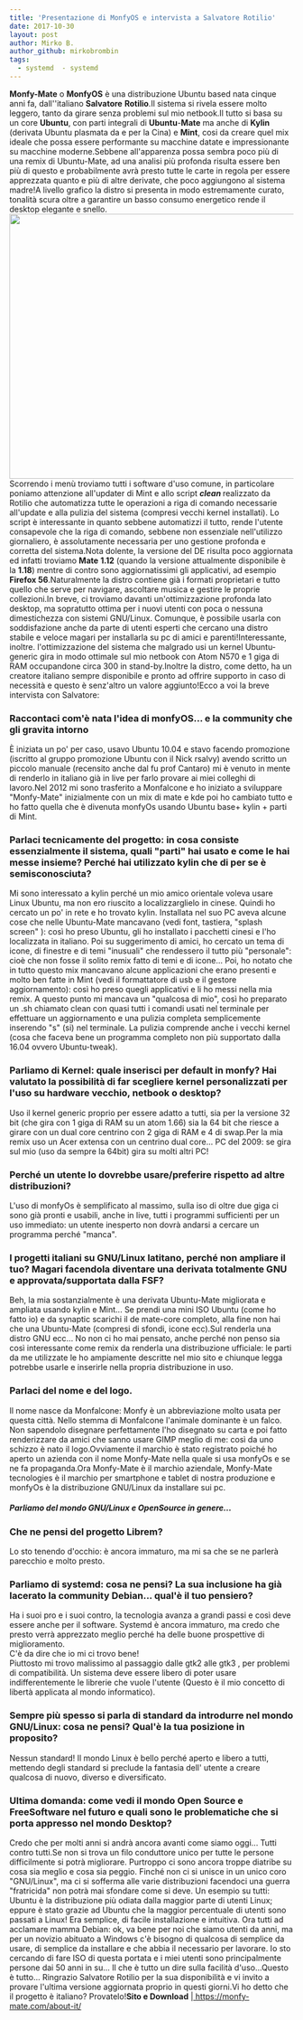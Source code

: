 ```yaml
---
title: 'Presentazione di MonfyOS e intervista a Salvatore Rotilio'
date: 2017-10-30
layout: post
author: Mirko B.
author_github: mirkobrombin
tags:
  - systemd  - systemd
---
```

<strong>Monfy-Mate</strong> o <strong>MonfyOS</strong> è una distribuzione Ubuntu based nata cinque anni fa, dall''italiano <strong>Salvatore</strong> <strong>Rotilio</strong>.Il sistema si rivela essere molto leggero, tanto da girare senza problemi sul mio netbook.Il tutto si basa su un core <strong>Ubuntu</strong>, con parti integrali di <strong>Ubuntu</strong>-<strong>Mate</strong> ma anche di <strong>Kylin</strong> (derivata Ubuntu plasmata da e per la Cina) e <strong>Mint</strong>, cosi da creare quel mix ideale che possa essere performante su macchine datate e impressionante su macchine moderne.Sebbene all'apparenza possa sembra  poco più di una remix di Ubuntu-Mate, ad una analisi più profonda risulta essere ben più di questo e probabilmente avrà presto tutte le carte in regola per essere apprezzata quanto e più di altre derivate, che poco aggiungono al sistema madre!A livello grafico la distro si presenta in modo estremamente curato, tonalità scura oltre a garantire un basso consumo energetico rende il desktop elegante e snello.<img class="alignnone wp-image-2834 size-full size-full wp-image-203" src="https://linuxhub.it/wordpress/wp-content/uploads/2017/10/Screenshot-at-2017-10-29-001140-e1509228831281.png" alt="" width="800" height="469" />Scorrendo i menù troviamo tutti i software d'uso comune, in particolare poniamo attenzione all'updater di Mint e allo script <em><strong>clean </strong></em>realizzato da Rotilio che automatizza tutte le operazioni a riga di comando necessarie all'update e alla pulizia del sistema (compresi vecchi kernel installati). Lo script è interessante in quanto sebbene automatizzi il tutto, rende l'utente consapevole che la riga di comando, sebbene non essenziale nell'utilizzo giornaliero, è assolutamente necessaria per uno gestione profonda e corretta del sistema.Nota dolente, la versione del DE risulta poco aggiornata ed infatti troviamo <strong>Mate</strong> <strong>1.12</strong> (quando la versione attualmente disponibile è la <strong>1.18</strong>) mentre di contro sono aggiornatissimi gli applicativi, ad esempio <strong>Firefox 56</strong>.Naturalmente la distro contiene già i formati proprietari e tutto quello  che serve per navigare, ascoltare musica e gestire le proprie collezioni.In breve, ci troviamo davanti un'ottimizzazione profonda lato desktop, ma sopratutto ottima per i nuovi utenti  con poca o nessuna dimestichezza con sistemi GNU/Linux. Comunque, è possibile usarla con soddisfazione anche da parte di utenti esperti che cercano una distro stabile e veloce magari per installarla su pc di amici e parenti!Interessante, inoltre. l'ottimizzazione del sistema che malgrado usi un kernel Ubuntu-generic gira in modo ottimale sul mio netbook con Atom N570 e 1 giga di RAM occupandone circa 300 in stand-by.Inoltre la distro, come detto, ha un creatore italiano sempre disponibile e pronto ad offrire supporto in caso di necessità e questo è senz'altro un valore aggiunto!Ecco a voi la breve intervista con Salvatore:<h3>Raccontaci com'è nata l'idea di monfyOS... e la community che gli gravita intorno</h3>È iniziata un po' per caso, usavo Ubuntu 10.04 e stavo facendo promozione (iscritto al gruppo promozione Ubuntu con il Nick rsalvy)   avendo scritto un piccolo manuale (recensito anche dal fu prof Cantaro) mi è venuto in mente di renderlo in italiano già in live per farlo provare ai miei colleghi di lavoro.Nel 2012 mi sono trasferito a Monfalcone e ho iniziato a sviluppare "Monfy-Mate" inizialmente con un mix di mate e kde poi ho cambiato tutto e ho fatto quella che è divenuta monfyOs usando Ubuntu base+ kylin + parti di Mint.<h3>Parlaci tecnicamente del progetto: in cosa consiste essenzialmente il sistema, quali "parti" hai usato e come le hai messe insieme? Perché hai utilizzato kylin che di per se è semisconosciuta?</h3>Mi sono interessato a kylin perché un mio amico orientale voleva usare Linux Ubuntu, ma non ero riuscito a localizzarglielo in cinese. Quindi ho cercato un po' in rete e ho trovato kylin. Installata nel suo PC aveva alcune cose che nelle Ubuntu-Mate mancavano (vedi font, tastiera, "splash screen" ): così ho preso Ubuntu, gli ho installato i pacchetti cinesi e l'ho localizzata in italiano. Poi su suggerimento di amici, ho cercato un tema di icone, di finestre e di temi "inusuali" che rendessero il tutto più "personale": cioè che non fosse il solito remix fatto di temi e di icone... Poi, ho notato che in tutto questo mix mancavano alcune applicazioni che erano presenti e molto ben fatte in Mint (vedi il formattatore di usb e il gestore aggiornamento): così ho preso quegli applicativi e li ho messi nella mia remix. A questo punto mi mancava un "qualcosa di mio", così ho preparato un .sh chiamato clean con quasi tutti i comandi usati nel terminale per effettuare un aggiornamento e una pulizia completa semplicemente inserendo "s" (si) nel terminale. La pulizia comprende anche i vecchi kernel (cosa che faceva bene un programma completo non più supportato dalla 16.04 ovvero Ubuntu-tweak).<h3>Parliamo di Kernel: quale inserisci per default in monfy? Hai valutato la possibilità di far scegliere kernel personalizzati per l'uso su hardware vecchio, netbook o desktop?</h3>Uso il kernel generic proprio per essere adatto a tutti, sia per la versione 32 bit (che gira con 1 giga di RAM su un atom 1.66) sia la 64 bit che riesce a girare con un dual core centrino con 2 giga di RAM e 4 di swap.Per la mia remix uso un Acer extensa con un centrino dual core... PC del 2009:  se gira sul mio (uso da sempre la 64bit) gira su molti altri PC!<h3>Perché<strong> un utente lo dovrebbe usare/preferire rispetto ad altre distribuzioni?</strong></h3>L'uso di monfyOs è semplificato al massimo, sulla iso di oltre due giga ci sono già pronti e usabili, anche in live, tutti i programmi sufficienti per un uso immediato: un utente inesperto non dovrà andarsi a cercare un programma perché "manca".<h3>I progetti italiani su GNU/Linux latitano, perché non ampliare il tuo? Magari facendola diventare una derivata totalmente GNU e approvata/supportata dalla FSF?</h3>Beh, la mia sostanzialmente è una derivata Ubuntu-Mate migliorata e ampliata usando kylin e Mint... Se prendi una mini ISO Ubuntu (come ho fatto io) e da synaptic scarichi il de mate-core completo, alla fine non hai che una Ubuntu-Mate (compresi di sfondi, icone ecc).Sul renderla una distro GNU ecc... No non ci ho mai pensato, anche perché non penso sia così interessante come remix da renderla una distribuzione ufficiale: le parti da me utilizzate le ho ampiamente descritte nel mio sito e chiunque legga potrebbe usarle e inserirle nella propria distribuzione in uso.<h3>Parlaci del nome e del logo.<strong></strong></h3>Il nome nasce da Monfalcone: Monfy è un abbreviazione molto usata per questa città. Nello stemma di Monfalcone l'animale dominante è un falco. Non sapendolo disegnare perfettamente l'ho disegnato su carta e poi fatto renderizzare da amici che sanno usare GIMP meglio di me: così da uno schizzo è nato il logo.Ovviamente il marchio è stato registrato poiché ho aperto un azienda con il nome Monfy-Mate nella quale si usa monfyOs e se ne fa propaganda.Ora Monfy-Mate è il marchio aziendale, Monfy-Mate tecnologies è il marchio per smartphone e tablet di nostra produzione e monfyOs è la distribuzione GNU/Linux da installare sui pc.<h5>Parliamo del mondo GNU/Linux e OpenSource in genere...</h5><h3>Che ne pensi del progetto Librem?</h3>Lo sto tenendo d'occhio: è ancora immaturo, ma mi sa che se ne parlerà parecchio e molto presto.<h3><strong>Parliamo di systemd: cosa ne pensi? La sua inclusione ha già lacerato la community Debian... qual'è il tuo pensiero?</strong></h3><div class="clearfix _o46 _3erg _29_7 direction_ltr text_align_ltr"><div id="js_zy" class="_3058 _ui9 _hh7 _s1- _52mr _3oh-"><div class="_aok"><span class="_3oh- _58nk">Ha i suoi pro e i suoi contro, la tecnologia avanza a grandi passi e così deve essere anche per il software. Systemd è ancora immaturo, ma credo che presto verrà apprezzato meglio perché ha delle buone prospettive di miglioramento.</span></div></div><span class="_3oh- _58nk">C'è da dire che io mi ci trovo bene!</span></div><div class="clearfix _o46 _3erg _29_7 direction_ltr text_align_ltr"><div id="js_16i" class="_3058 _ui9 _hh7 _s1- _52mr _3oh-"><div class="_aok"><span class="_3oh- _58nk"> Piuttosto mi trovo malissimo al passaggio dalle gtk2 alle gtk3 , per problemi di compatibilità. Un sistema deve essere libero di poter usare indifferentemente le librerie che vuole l'utente (Questo è il mio concetto di libertà applicata al mondo informatico).</span></div><h3 class="_aok">Sempre più spesso si parla di standard da introdurre nel mondo GNU/Linux: cosa ne pensi? Qual'è la tua posizione in proposito?</h3></div><div>Nessun standard! Il mondo Linux è bello perché aperto e libero a tutti, mettendo degli standard si preclude la fantasia dell' utente a creare qualcosa di nuovo, diverso e diversificato.</div><h3>Ultima domanda: come vedi il mondo Open Source e FreeSoftware nel futuro e quali sono le problematiche che si porta appresso nel mondo Desktop?</h3></div>Credo che per molti anni si andrà ancora avanti come siamo oggi... Tutti contro tutti.Se non si trova un filo conduttore unico per tutte le persone difficilmente si potrà migliorare. Purtroppo ci sono ancora troppe diatribe su cosa sia meglio e cosa sia peggio. Finché non ci si unisce in un unico coro "GNU/Linux", ma ci si sofferma alle varie distribuzioni facendoci una guerra "fratricida" non potrà mai sfondare come si deve. Un esempio su tutti: Ubuntu è la distribuzione più odiata dalla maggior parte di utenti Linux; eppure è stato grazie ad Ubuntu che la maggior percentuale di utenti sono passati a Linux! Era semplice, di facile installazione e intuitiva. Ora tutti ad acclamare mamma Debian: ok, va bene per noi che siamo utenti da anni, ma per un novizio abituato a Windows c'è bisogno di qualcosa di semplice da usare, di semplice da installare e che abbia il necessario per lavorare. Io sto cercando di fare ISO di questa portata e i miei utenti sono principalmente persone dai 50 anni in su... Il che è tutto un dire sulla facilità d'uso...Questo è tutto... Ringrazio Salvatore Rotilio per la sua disponibilità e vi invito a provare l'ultima versione aggiornata proprio in questi giorni.Vi ho detto che il progetto è italiano? Provatelo!<strong>Sito e Download</strong> |<a href="https://monfy-mate.com/about-it/"> https://monfy-mate.com/about-it/</a>